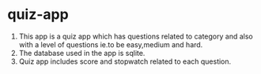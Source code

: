 # quiz-app

1. This app is a quiz app which has questions related to category and also with a level of questions ie.to be easy,medium and hard.
2. The database used in the app is sqlite.
3. Quiz app includes score and stopwatch related to each question.
